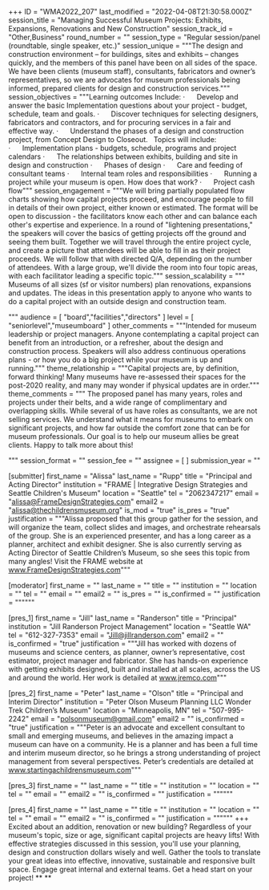 +++
ID = "WMA2022_207"
last_modified = "2022-04-08T21:30:58.000Z"
session_title = "Managing Successful Museum Projects: Exhibits, Expansions, Renovations and New Construction"
session_track_id = "Other,Business"
round_number = ""
session_type = "Regular session/panel (roundtable, single speaker, etc.)"
session_unique = """The design and construction environment – for buildings, sites and exhibits – changes quickly, and the members of this panel have been on all sides of the space. We have been clients (museum staff), consultants, fabricators and owner’s representatives, so we are advocates for museum professionals being informed, prepared clients for design and construction services."""
session_objectives = """Learning outcomes Include:
·      Develop and answer the basic Implementation questions about your project - budget, schedule, team and goals.
·      Discover techniques for selecting designers, fabricators and contractors, and for procuring services in a fair and effective way.
·      Understand the phases of a design and construction project, from Concept Design to Closeout.
 
Topics will include:
·      Implementation plans - budgets, schedule, programs and project calendars 
·      The relationships between exhibits, building and site in design and construction 
·      Phases of design
·      Care and feeding of consultant teams
·      Internal team roles and responsibilities 
·      Running a project while your museum is open. How does that work? 
·      Project cash flow"""
session_engagement = """We will bring partially populated flow charts showing how capital projects proceed, and encourage people to fill in details of their own project, either known or estimated. The format will be open to discussion - the facilitators know each other and can balance each other's expertise and experience. 
    In a round of "lightening presentations," the speakers will cover the basics of getting projects off the ground and seeing them built. Together we will travel through the entire project cycle, and create a picture that attendees will be able to fill in as their project proceeds. We will follow that with directed Q/A, depending on the number of attendees. With a large group, we'll divide the room into four topic areas, with each facilitator leading a specific topic."""
session_scalability = """  Museums of all sizes (sf or visitor numbers) plan renovations, expansions and updates. The ideas in this presentation apply to anyone who wants to do a capital project with an outside design and construction team.
  
"""
audience = [ "board","facilities","directors" ]
level = [ "seniorlevel","museumboard" ]
other_comments = """Intended for museum leadership or project managers. 
Anyone contemplating a capital project can benefit from an introduction, or a refresher, about the design and construction process. Speakers will also address continuous operations plans - or how you do a big project while your museum is up and running."""
theme_relationship = """Capital projects are, by definition, forward thinking! Many museums have re-assessed their spaces for the post-2020 reality, and many may wonder if physical updates are in order."""
theme_comments = """  The proposed panel has many years, roles and projects under their belts, and a wide range of complimentary and overlapping skills. While several of us have roles as consultants, we are not selling services. We understand what it means for museums to embark on significant projects, and how far outside the comfort zone that can be for museum professionals. Our goal is to help our museum allies be great clients. Happy to talk more about this! 
  
"""
session_format = ""
session_fee = ""
assignee = [  ]
submission_year = ""

[submitter]
first_name = "Alissa"
last_name = "Rupp"
title = "Principal      and        Acting Director"
institution = "FRAME | Integrative Design Strategies    and    Seattle Children's Museum"
location = "Seattle"
tel = "2062347217"
email = "alissa@FrameDesignStrategies.com"
email2 = "alissa@thechildrensmuseum.org"
is_mod = "true"
is_pres = "true"
justification = """Alissa proposed that this group gather for the session, and will organize the team, collect slides and images, and orchestrate rehearsals of the group. She is an experienced presenter, and has a long career as a planner, architect and exhibit designer. She is also currently serving as Acting Director of Seattle Children’s Museum, so she sees this topic from many angles! Visit the FRAME website at www.FrameDesignStrategies.com"""

[moderator]
first_name = ""
last_name = ""
title = ""
institution = ""
location = ""
tel = ""
email = ""
email2 = ""
is_pres = ""
is_confirmed = ""
justification = """"""

[pres_1]
first_name = "Jill"
last_name = "Randerson"
title = "Principal"
institution = "Jill Randerson Project Management"
location = "Seattle WA"
tel = "612-327-7353"
email = "Jill@jillranderson.com"
email2 = ""
is_confirmed = "true"
justification = """Jill has worked with dozens of museums and science centers, as planner, owner’s representative, cost estimator, project manager and fabricator. She has hands-on experience with getting exhibits designed, built and installed at all scales, across the US and around the world. Her work is detailed at www.jremco.com"""

[pres_2]
first_name = "Peter"
last_name = "Olson"
title = "Principal                              and                      Interim Director"
institution = "Peter Olson Museum Planning LLC                     Wonder Trek Children’s Museum"
location = "Minneapolis, MN"
tel = "507-995-2242"
email = "polsonmuseum@gmail.com"
email2 = ""
is_confirmed = "true"
justification = """Peter is an advocate and excellent consultant to small and emerging museums, and believes in the amazing impact a museum can have on a community. He is a planner and has been a full time and interim museum director, so he brings a strong understanding of project management from several perspectives.  Peter’s credentials are detailed at www.startingachildrensmuseum.com"""

[pres_3]
first_name = ""
last_name = ""
title = ""
institution = ""
location = ""
tel = ""
email = ""
email2 = ""
is_confirmed = ""
justification = """"""

[pres_4]
first_name = ""
last_name = ""
title = ""
institution = ""
location = ""
tel = ""
email = ""
email2 = ""
is_confirmed = ""
justification = """"""
+++
  Excited about an addition, renovation or new building? Regardless of your museum's topic, size or age, significant capital projects are heavy lifts! With effective strategies discussed in this session, you'll use your planning, design and construction dollars wisely and well. Gather the tools to translate your great ideas into effective, innovative, sustainable and responsive built space. Engage great internal and external teams. Get a head start on your project!
** **
  
